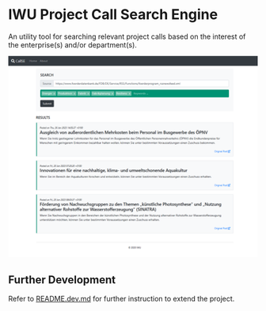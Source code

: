 # IWU Project Call Search Engine
An utility tool for searching relevant project calls based on the interest of the enterprise(s) and/or department(s).

![iwu-callse](./docs/screen-shots/home.png)

## Further Development
Refer to [README.dev.md](./README.dev.md) for further instruction to extend the project.
